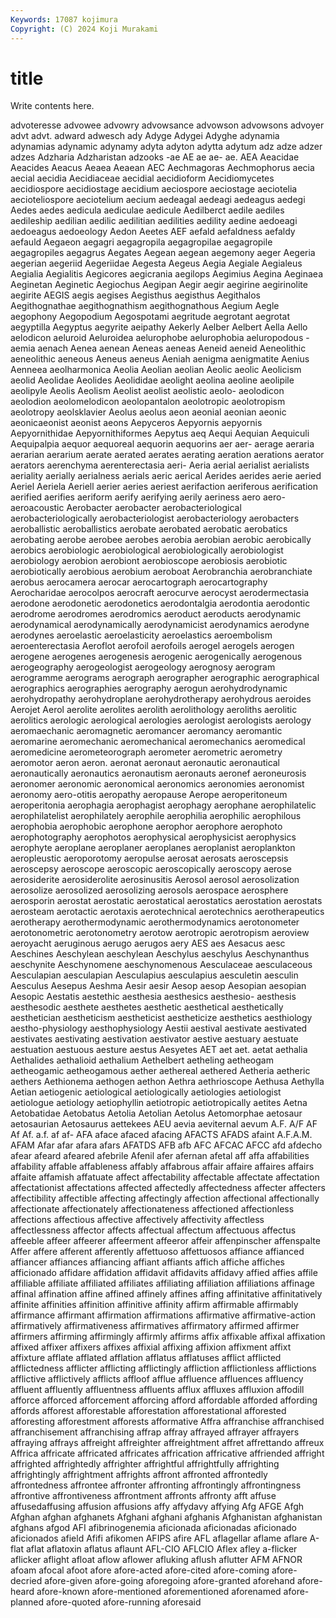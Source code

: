 ```yaml
---
Keywords: 17087 kojimura
Copyright: (C) 2024 Koji Murakami
---
```


# title

Write contents here.



advoteresse advowee advowry advowsance advowson
advowsons advoyer advt advt. adward adwesch ady Adyge Adygei Adyghe
adynamia adynamias adynamic adynamy adyta adyton adytta adytum adz adze
adzer adzes Adzharia Adzharistan adzooks -ae AE ae ae- ae.
AEA Aeacidae Aeacides Aeacus Aeaea Aeaean AEC Aechmagoras Aechmophorus aecia
aecial aecidia Aecidiaceae aecidial aecidioform Aecidiomycetes aecidiospore aecidiostage aecidium aeciospore
aeciostage aeciotelia aecioteliospore aeciotelium aecium aedeagal aedeagi aedeagus aedegi Aedes
aedes aedicula aediculae aedicule Aedilberct aedile aediles aedileship aedilian aedilic
aedilitian aedilities aedility aedine aedoeagi aedoeagus aedoeology Aedon Aeetes AEF
aefald aefaldness aefaldy aefauld Aegaeon aegagri aegagropila aegagropilae aegagropile aegagropiles
aegagrus Aegates Aegean aegean aegemony aeger Aegeria aegerian aegeriid Aegeriidae
Aegesta Aegeus Aegia Aegiale Aegialeus Aegialia Aegialitis Aegicores aegicrania aegilops
Aegimius Aegina Aeginaea Aeginetan Aeginetic Aegiochus Aegipan Aegir aegir aegirine
aegirinolite aegirite AEGIS aegis aegises Aegisthus aegisthus Aegithalos Aegithognathae aegithognathism
aegithognathous Aegium Aegle aegophony Aegopodium Aegospotami aegritude aegrotant aegrotat aegyptilla
Aegyptus aegyrite aeipathy Aekerly Aelber Aelbert Aella Aello aelodicon aeluroid
Aeluroidea aelurophobe aelurophobia aeluropodous -aemia aenach Aenea aenean Aeneas aeneas
Aeneid aeneid Aeneolithic aeneolithic aeneous Aeneus aeneus Aeniah aenigma aenigmatite
Aenius Aenneea aeolharmonica Aeolia Aeolian aeolian Aeolic aeolic Aeolicism aeolid
Aeolidae Aeolides Aeolididae aeolight aeolina aeoline aeolipile aeolipyle Aeolis Aeolism
Aeolist aeolist aeolistic aeolo- aeolodicon aeolodion aeolomelodicon aeolopantalon aeolotropic aeolotropism
aeolotropy aeolsklavier Aeolus aeolus aeon aeonial aeonian aeonic aeonicaeonist aeonist
aeons Aepyceros Aepyornis aepyornis Aepyornithidae Aepyornithiformes Aepytus aeq Aequi Aequian
Aequiculi Aequipalpia aequor aequoreal aequorin aequorins aer aer- aerage aeraria
aerarian aerarium aerate aerated aerates aerating aeration aerations aerator aerators
aerenchyma aerenterectasia aeri- Aeria aerial aerialist aerialists aeriality aerially aerialness
aerials aeric aerical Aerides aerides aerie aeried Aeriel Aeriela Aeriell
aerier aeries aeriest aerifaction aeriferous aerification aerified aerifies aeriform aerify
aerifying aerily aeriness aero aero- aeroacoustic Aerobacter aerobacter aerobacteriological aerobacteriologically
aerobacteriologist aerobacteriology aerobacters aeroballistic aeroballistics aerobate aerobated aerobatic aerobatics aerobating
aerobe aerobee aerobes aerobia aerobian aerobic aerobically aerobics aerobiologic aerobiological
aerobiologically aerobiologist aerobiology aerobion aerobiont aerobioscope aerobiosis aerobiotic aerobiotically aerobious
aerobium aeroboat Aerobranchia aerobranchiate aerobus aerocamera aerocar aerocartograph aerocartography Aerocharidae
aerocolpos aerocraft aerocurve aerocyst aerodermectasia aerodone aerodonetic aerodonetics aerodontalgia aerodontia
aerodontic aerodrome aerodromes aerodromics aeroduct aeroducts aerodynamic aerodynamical aerodynamically aerodynamicist
aerodynamics aerodyne aerodynes aeroelastic aeroelasticity aeroelastics aeroembolism aeroenterectasia Aeroflot aerofoil
aerofoils aerogel aerogels aerogen aerogene aerogenes aerogenesis aerogenic aerogenically aerogenous
aerogeography aerogeologist aerogeology aerognosy aerogram aerogramme aerograms aerograph aerographer aerographic
aerographical aerographics aerographies aerography aerogun aerohydrodynamic aerohydropathy aerohydroplane aerohydrotherapy aerohydrous
aeroides Aerojet Aerol aerolite aerolites aerolith aerolithology aeroliths aerolitic aerolitics
aerologic aerological aerologies aerologist aerologists aerology aeromaechanic aeromagnetic aeromancer aeromancy
aeromantic aeromarine aeromechanic aeromechanical aeromechanics aeromedical aeromedicine aerometeorograph aerometer aerometric
aerometry aeromotor aeron aeron. aeronat aeronaut aeronautic aeronautical aeronautically aeronautics
aeronautism aeronauts aeronef aeroneurosis aeronomer aeronomic aeronomical aeronomics aeronomies aeronomist
aeronomy aero-otitis aeropathy aeropause Aerope aeroperitoneum aeroperitonia aerophagia aerophagist aerophagy
aerophane aerophilatelic aerophilatelist aerophilately aerophile aerophilia aerophilic aerophilous aerophobia aerophobic
aerophone aerophor aerophore aerophoto aerophotography aerophotos aerophysical aerophysicist aerophysics aerophyte
aeroplane aeroplaner aeroplanes aeroplanist aeroplankton aeropleustic aeroporotomy aeropulse aerosat aerosats
aeroscepsis aeroscepsy aeroscope aeroscopic aeroscopically aeroscopy aerose aerosiderite aerosiderolite aerosinusitis
Aerosol aerosol aerosolization aerosolize aerosolized aerosolizing aerosols aerospace aerosphere aerosporin
aerostat aerostatic aerostatical aerostatics aerostation aerostats aerosteam aerotactic aerotaxis aerotechnical
aerotechnics aerotherapeutics aerotherapy aerothermodynamic aerothermodynamics aerotonometer aerotonometric aerotonometry aerotow aerotropic
aerotropism aeroview aeroyacht aeruginous aerugo aerugos aery AES aes Aesacus
aesc Aeschines Aeschylean aeschylean Aeschylus aeschylus Aeschynanthus aeschynite Aeschynomene aeschynomenous
Aesculaceae aesculaceous Aesculapian aesculapian Aesculapius aesculapius aesculetin aesculin Aesculus Aesepus
Aeshma Aesir aesir Aesop aesop Aesopian aesopian Aesopic Aestatis aestethic
aesthesia aesthesics aesthesio- aesthesis aesthesodic aesthete aesthetes aesthetic aesthetical aesthetically
aesthetician aestheticism aestheticist aestheticize aesthetics aesthiology aestho-physiology aesthophysiology Aestii aestival
aestivate aestivated aestivates aestivating aestivation aestivator aestive aestuary aestuate aestuation
aestuous aesture aestus Aesyetes AET aet aet. aetat aethalia Aethalides
aethalioid aethalium Aethelbert aetheling aetheogam aetheogamic aetheogamous aether aethereal aethered
Aetheria aetheric aethers Aethionema aethogen aethon Aethra aethrioscope Aethusa Aethylla
Aetian aetiogenic aetiological aetiologically aetiologies aetiologist aetiologue aetiology aetiophyllin aetiotropic
aetiotropically aetites Aetna Aetobatidae Aetobatus Aetolia Aetolian Aetolus Aetomorphae aetosaur
aetosaurian Aetosaurus aettekees AEU aevia aeviternal aevum A.F. A/F AF
Af Af. a.f. af af- AFA aface afaced afacing AFACTS
AFADS afaint A.F.A.M. AFAM Afar afar afara afars AFATDS AFB
afb AFC AFCAC AFCC afd afdecho afear afeard afeared afebrile
Afenil afer afernan afetal aff affa affabilities affability affable affableness
affably affabrous affair affaire affaires affairs affaite affamish affatuate affect
affectability affectable affectate affectation affectationist affectations affected affectedly affectedness affecter
affecters affectibility affectible affecting affectingly affection affectional affectionally affectionate affectionately
affectionateness affectioned affectionless affections affectious affective affectively affectivity affectless affectlessness
affector affects affectual affectum affectuous affectus affeeble affeer affeerer affeerment
affeeror affeir affenpinscher affenspalte Affer affere afferent afferently affettuoso affettuosos
affiance affianced affiancer affiances affiancing affiant affiants affich affiche affiches
afficionado affidare affidation affidavit affidavits affidavy affied affies affile affiliable
affiliate affiliated affiliates affiliating affiliation affiliations affinage affinal affination affine
affined affinely affines affing affinitative affinitatively affinite affinities affinition affinitive
affinity affirm affirmable affirmably affirmance affirmant affirmation affirmations affirmative affirmative-action
affirmatively affirmativeness affirmatives affirmatory affirmed affirmer affirmers affirming affirmingly affirmly
affirms affix affixable affixal affixation affixed affixer affixers affixes affixial
affixing affixion affixment affixt affixture afflate afflated afflation afflatus afflatuses
afflict afflicted afflictedness afflicter afflicting afflictingly affliction afflictionless afflictions afflictive
afflictively afflicts affloof afflue affluence affluences affluency affluent affluently affluentness
affluents afflux affluxes affluxion affodill afforce afforced afforcement afforcing afford
affordable afforded affording affords afforest afforestable afforestation afforestational afforested afforesting
afforestment afforests afformative Affra affranchise affranchised affranchisement affranchising affrap affray
affrayed affrayer affrayers affraying affrays affreight affreighter affreightment affret affrettando
affreux Affrica affricate affricated affricates affrication affricative affriended affright affrighted
affrightedly affrighter affrightful affrightfully affrighting affrightingly affrightment affrights affront affronted
affrontedly affrontedness affrontee affronter affronting affrontingly affrontingness affrontive affrontiveness affrontment
affronts affronty afft affuse affusedaffusing affusion affusions affy affydavy affying
Afg AFGE Afgh Afghan afghan afghanets Afghani afghani afghanis Afghanistan
afghanistan afghans afgod AFI afibrinogenemia aficionada aficionadas aficionado aficionados afield
Afifi afikomen AFIPS afire AFL aflagellar aflame aflare A-flat aflat
aflatoxin aflatus aflaunt AFL-CIO AFLCIO Aflex afley a-flicker aflicker aflight
afloat aflow aflower afluking aflush aflutter AFM AFNOR afoam afocal
afoot afore afore-acted afore-cited afore-coming afore-decried afore-given afore-going aforegoing afore-granted
aforehand afore-heard afore-known afore-mentioned aforementioned aforenamed afore-planned afore-quoted afore-running aforesaid

